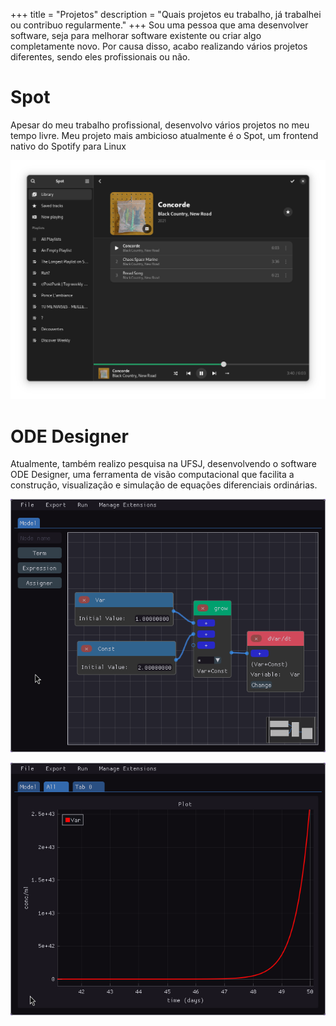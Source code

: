 +++
title = "Projetos"
description = "Quais projetos eu trabalho, já trabalhei ou contribuo regularmente."
+++
Sou uma pessoa que ama desenvolver software, seja para melhorar software existente ou criar algo completamente novo. Por causa disso, acabo realizando vários projetos diferentes, sendo eles profissionais ou não. 
# Spot
Apesar do meu trabalho profissional, desenvolvo vários projetos no meu tempo livre. Meu projeto mais ambicioso atualmente é o Spot, um frontend nativo do Spotify para Linux

![A visualização de uma playlist](2.png)

# ODE Designer

Atualmente, também realizo pesquisa na UFSJ, desenvolvendo o software ODE Designer, uma ferramenta de visão computacional que facilita a construção, visualização e simulação de equações diferenciais ordinárias.

![EDO tipo simples](demo-nodes.png)

![Simulando a EDO](demo-simulation.png)
